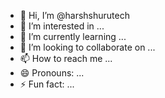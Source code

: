 - 👋 Hi, I’m @harshshurutech
- 👀 I’m interested in ...
- 🌱 I’m currently learning ...
- 💞️ I’m looking to collaborate on ...
- 📫 How to reach me ...
- 😄 Pronouns: ...
- ⚡ Fun fact: ...

<!---
harshshurutech/harshshurutech is a ✨ special ✨ repository because its `README.md` (this file) appears on your GitHub profile.
You can click the Preview link to take a look at your changes.
--->
